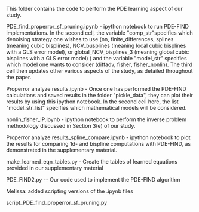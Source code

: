 This folder contains the code to perform the PDE learning aspect of our study.

PDE_find_properror_sf_pruning.ipynb - ipython notebook to run PDE-FIND implementations. In the second cell, the variable "comp_str"specifies which denoising strategy one wishes to use (nn, finite_differences, splines (meaning cubic bisplines), NCV_busplines (meaning local cubic bisplines with a GLS error model), or global_NCV_bisplines_3 (meaning global cubic bisplines with a GLS error model) ) and the variable "model_str" specifies which model one wants to consider (diffadv, fisher, fisher_nonlin). The third cell then updates other various aspects of the study, as detailed throughout the paper.

Properror analyze results.ipynb - Once one has performed the PDE-FIND calculations and saved results in the folder "pickle_data", they can plot their results by using this ipython notebook. In the second cell here, the list "model_str_list" specifies which mathematical models will be considered. 

nonlin_fisher_IP.ipynb - ipython notebook to perform the inverse problem methodology discussed in Section 3(e) of our study.

Properror analyze results_spline_compare.ipynb - ipython notebook to plot the results for comparing 1d- and bispline computations with PDE-FIND, as demonstrated in the supplementary material.

make_learned_eqn_tables.py - Create the tables of learned equations provided in our supplementary material

PDE_FIND2.py -- Our code used to implement the PDE-FIND algorithm

Melissa: added scripting versions of the .ipynb files

script_PDE_find_properror_sf_pruning.py

